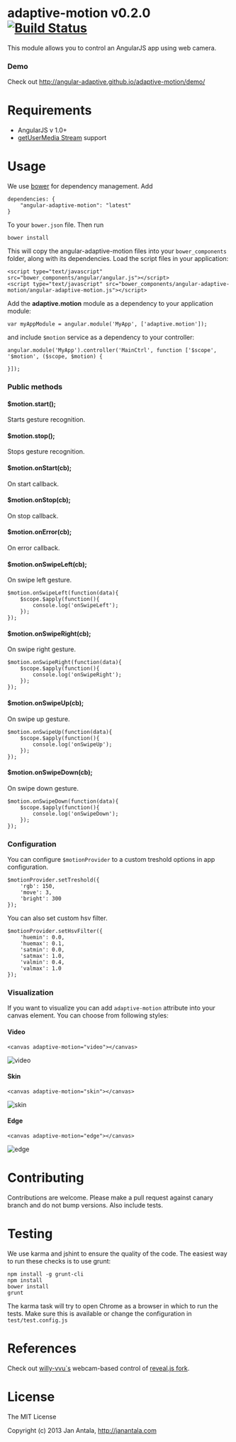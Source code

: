 # adaptive-motion v0.2.0 [![Build Status](https://travis-ci.org/angular-adaptive/adaptive-motion.png?branch=master)](https://travis-ci.org/angular-adaptive/adaptive-motion)

This module allows you to control an AngularJS app using web camera.

### Demo

Check out http://angular-adaptive.github.io/adaptive-motion/demo/

# Requirements

- AngularJS v 1.0+
- [getUserMedia Stream](http://caniuse.com/#feat=stream) support

# Usage

We use [bower](http://twitter.github.com/bower/) for dependency management. Add

    dependencies: {
        "angular-adaptive-motion": "latest"
    }

To your `bower.json` file. Then run

    bower install

This will copy the angular-adaptive-motion files into your `bower_components` folder, along with its dependencies. Load the script files in your application:

    <script type="text/javascript" src="bower_components/angular/angular.js"></script>
    <script type="text/javascript" src="bower_components/angular-adaptive-motion/angular-adaptive-motion.js"></script>

Add the **adaptive.motion** module as a dependency to your application module:

    var myAppModule = angular.module('MyApp', ['adaptive.motion']);

and include `$motion` service as a dependency to your controller:

    angular.module('MyApp').controller('MainCtrl', function ['$scope', '$motion', ($scope, $motion) {

    }]);

### Public methods

#### $motion.start();
Starts gesture recognition.

#### $motion.stop();
Stops gesture recognition.

#### $motion.onStart(cb);
On start callback.

#### $motion.onStop(cb);
On stop callback.

#### $motion.onError(cb);
On error callback.

#### $motion.onSwipeLeft(cb);
On swipe left gesture.
```
$motion.onSwipeLeft(function(data){
    $scope.$apply(function(){
        console.log('onSwipeLeft');
    });
});
```

#### $motion.onSwipeRight(cb);
On swipe right gesture.
```
$motion.onSwipeRight(function(data){
    $scope.$apply(function(){
        console.log('onSwipeRight');
    });
});
```

#### $motion.onSwipeUp(cb);
On swipe up gesture.
```
$motion.onSwipeUp(function(data){
    $scope.$apply(function(){
        console.log('onSwipeUp');
    });
});
```

#### $motion.onSwipeDown(cb);
On swipe down gesture.
```
$motion.onSwipeDown(function(data){
    $scope.$apply(function(){
        console.log('onSwipeDown');
    });
});
```


### Configuration

You can configure `$motionProvider` to a custom treshold options in app configuration.

```
$motionProvider.setTreshold({
    'rgb': 150,
    'move': 3,
    'bright': 300
});
```

You can also set custom hsv filter.

```
$motionProvider.setHsvFilter({
    'huemin': 0.0,
    'huemax': 0.1,
    'satmin': 0.0,
    'satmax': 1.0,
    'valmin': 0.4,
    'valmax': 1.0
});
```

### Visualization

If you want to visualize you can add `adaptive-motion` attribute into your canvas element. 
You can choose from following styles:


#### Video

```
<canvas adaptive-motion="video"></canvas>
```

![video](https://raw.github.com/angular-adaptive/adaptive-motion/canary/screens/video.png)

#### Skin

```
<canvas adaptive-motion="skin"></canvas>
```

![skin](https://raw.github.com/angular-adaptive/adaptive-motion/canary/screens/skin.png)

#### Edge

```
<canvas adaptive-motion="edge"></canvas>
```

![edge](https://raw.github.com/angular-adaptive/adaptive-motion/canary/screens/edges.png)
    
# Contributing

Contributions are welcome. Please make a pull request against canary branch and do not bump versions. Also include tests.

# Testing

We use karma and jshint to ensure the quality of the code. The easiest way to run these checks is to use grunt:

    npm install -g grunt-cli
    npm install
    bower install
    grunt

The karma task will try to open Chrome as a browser in which to run the tests. Make sure this is available or change the configuration in `test/test.config.js` 

# References

Check out [willy-vvu`s](https://github.com/willy-vvu) webcam-based control of [reveal.js fork](https://github.com/willy-vvu/reveal.js).


# License

The MIT License

Copyright (c) 2013 Jan Antala, http://janantala.com
